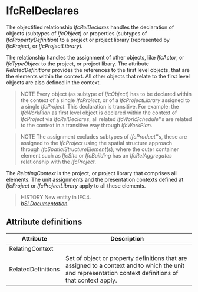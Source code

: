 IfcRelDeclares
==============
The objectified relationship _IfcRelDeclares_ handles the declaration of
objects (subtypes of _IfcObject_) or properties (subtypes of
_IfcPropertyDefinition_) to a project or project library (represented by
_IfcProject_, or _IfcProjectLibrary_).  
  
The relationship handles the assignment of other objects, like _IfcActor_, or
_IfcTypeObject_ to the project, or project libary. The attribute
_RelatedDefinitions_ provides the references to the first level objects, that
are the elements within the context. All other objects that relate to the
first level objects are also defined in the context.  
  
> NOTE  Every object (as subtype of _IfcObject_) has to be declared within the
> context of a single _IfcProject_, or of a _IfcProjectLibrary_ assigned to a
> single _IfcProject_. This declaration is transitive. For example: the
> _IfcWorkPlan_ as first level object is declared within the context of
> _IfcProject_ via _IfcRelDeclares_, all related _IfcWorkSchedule_''s are
> related to the context in a transitive way through _IfcWorkPlan_.  
  
> NOTE  The assignment excludes subtypes of _IfcProduct_''s, these are
> assigned to the _IfcProject_ using the spatial structure approach through
> _IfcSpatialStructureElement_(s), where the outer container element such as
> _IfcSite_ or _IfcBuilding_ has an _IfcRelAggregates_ relationship with the
> _IfcProject_.  
  
The _RelatingContext_ is the project, or project library that comprises all
elements. The unit assignments and the presentation contexts defined at
_IfcProject_ or _IfcProjectLibrary_ apply to all these elements.  
  
> HISTORY  New entity in IFC4.  
[ _bSI
Documentation_](https://standards.buildingsmart.org/IFC/DEV/IFC4_2/FINAL/HTML/schema/ifckernel/lexical/ifcreldeclares.htm)


Attribute definitions
---------------------
| Attribute          | Description                                                                                                                                              |
|--------------------|----------------------------------------------------------------------------------------------------------------------------------------------------------|
| RelatingContext    |                                                                                                                                                          |
| RelatedDefinitions | Set of object or property definitions that are assigned to a context and to which the unit and representation context definitions of that context apply. |

